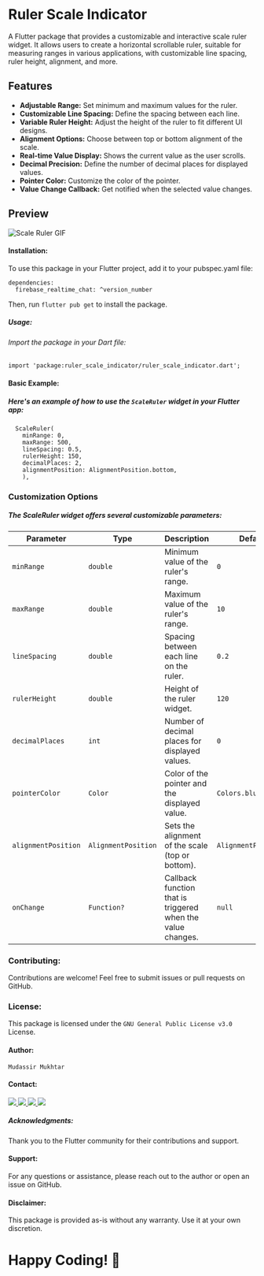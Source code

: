 # Ruler Scale Indicator

A Flutter package that provides a customizable and interactive scale ruler widget. It allows users to create a horizontal scrollable ruler, suitable for measuring ranges in various applications, with customizable line spacing, ruler height, alignment, and more.

## Features

- **Adjustable Range:** Set minimum and maximum values for the ruler.
- **Customizable Line Spacing:** Define the spacing between each line.
- **Variable Ruler Height:** Adjust the height of the ruler to fit different UI designs.
- **Alignment Options:** Choose between top or bottom alignment of the scale.
- **Real-time Value Display:** Shows the current value as the user scrolls.
- **Decimal Precision:** Define the number of decimal places for displayed values.
- **Pointer Color:** Customize the color of the pointer.
- **Value Change Callback:** Get notified when the selected value changes.

## Preview

![Scale Ruler GIF](https://raw.githubusercontent.com/your-username/ruler_scale_indicator/main/assets/scale_ruler_preview.gif)

#### Installation:
To use this package in your Flutter project, add it to your pubspec.yaml file:

    dependencies:
      firebase_realtime_chat: ^version_number
Then, run `flutter pub get` to install the package.

##### Usage:
###### Import the package in your Dart file:

    import 'package:ruler_scale_indicator/ruler_scale_indicator.dart';


#### Basic Example:
##### Here's an example of how to use the `ScaleRuler` widget in your Flutter app:

      ScaleRuler(
        minRange: 0,
        maxRange: 500,
        lineSpacing: 0.5,
        rulerHeight: 150,
        decimalPlaces: 2,
        alignmentPosition: AlignmentPosition.bottom,
        ),
### Customization Options
##### The ScaleRuler widget offers several customizable parameters:
| **Parameter**       | **Type**            | **Description**                                         | **Default Value**          |
|---------------------|---------------------|---------------------------------------------------------|----------------------------|
| `minRange`          | `double`            | Minimum value of the ruler's range.                     | `0`                        |
| `maxRange`          | `double`            | Maximum value of the ruler's range.                     | `10`                       |
| `lineSpacing`       | `double`            | Spacing between each line on the ruler.                 | `0.2`                      |
| `rulerHeight`       | `double`            | Height of the ruler widget.                             | `120`                      |
| `decimalPlaces`     | `int`               | Number of decimal places for displayed values.          | `0`                        |
| `pointerColor`      | `Color`             | Color of the pointer and the displayed value.           | `Colors.blue`              |
| `alignmentPosition` | `AlignmentPosition` | Sets the alignment of the scale (top or bottom).        | `AlignmentPosition.bottom` |
| `onChange`          | `Function?`         | Callback function that is triggered when the value changes. | `null`                  |

### Contributing:
Contributions are welcome! Feel free to submit issues or pull requests on GitHub.

### License:
This package is licensed under the `GNU General Public License v3.0` License.

#### Author:
`Mudassir Mukhtar`

#### Contact:
 <a href="https://www.linkedin.com/in/mudassir-mukhtar-17aa89196/" target="_blank" rel="noopener noreferrer">
   <img src="https://img.shields.io/badge/LinkedIn-Profile-blue?logo=linkedin&logoColor=white&color=blue" />
 </a>
 <a href="mailto:mudassirmukhtar4@gmail.com" target="_blank" rel="noopener noreferrer">
   <img src="https://img.shields.io/badge/Gmail-Address-red?logo=gmail&logoColor=white&color=blue" />
 </a>
 <a href="https://wa.me/+923454335400" target="_blank" rel="noopener noreferrer">
   <img src="https://img.shields.io/badge/Whatsapp-Number-blue?logo=whatsapp&logoColor=white&color=blue" />
 </a>
  <a href="https://www.facebook.com/lovely06mian" target="_blank" rel="noopener noreferrer">
   <img src="https://img.shields.io/badge/Facebook-Profile-blue?logo=facebook&logoColor=white&color=blue" />
 </a>

##### Acknowledgments:
Thank you to the Flutter community for their contributions and support.

#### Support:
For any questions or assistance, please reach out to the author or open an issue on GitHub.

#### Disclaimer:
This package is provided as-is without any warranty. Use it at your own discretion.

# Happy Coding! 🚀